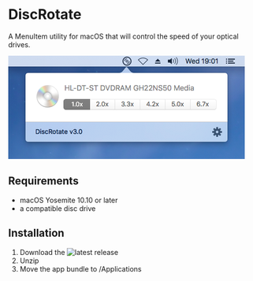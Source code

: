 # DiscRotate

A MenuItem utility for macOS that will control the speed of your optical drives.

![DiscRotate](discrotate.png)

## Requirements

- macOS Yosemite 10.10 or later
- a compatible disc drive


## Installation

1. Download the ![latest release](https://github.com/georgwacker/DiscRotate/releases/latest)
2. Unzip
3. Move the app bundle to /Applications
